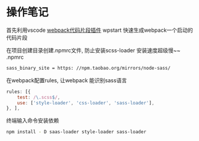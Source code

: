 # 操作笔记

首先利用vscode [webpack代码片段插件]([http://asdasd](https://marketplace.visualstudio.com/items?itemName=jeremyrajan.webpack)) wpstart 快速生成webpack一个启动的代码片段

在项目创建目录创建.npmrc文件, 防止安装scss-loader 安装速度超级慢~~
.npmrc

``` bash
sass_binary_site = https: //npm.taobao.org/mirrors/node-sass/
```

在webpack配置rules, 让webpack 能识别sass语言  

``` js
rules: [{
    test: /\.scss$/,
    use: ['style-loader', 'css-loader', 'sass-loader'],
}, ],
```

终端输入命令安装依赖

``` bash
npm install - D saas-loader style-loader sass-loader
```
